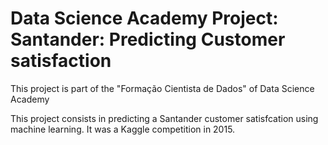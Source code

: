 # Data Science Academy Project: Santander: Predicting Customer satisfaction

This project is  part of the "Formação Cientista de Dados" of Data Science Academy

This project consists in predicting a Santander customer satisfcation using machine learning. It was a Kaggle competition in 2015.
